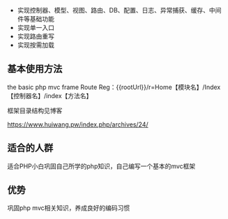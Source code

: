 



* 实现控制器、模型、视图、路由、DB、配置、日志、异常捕获、缓存、中间件等基础功能
* 实现单一入口
* 实现路由重写
* 实现按需加载


## 基本使用方法
the basic php mvc  frame
Route Reg：{{rootUrl}}/r=Home【模块名】/Index【控制器名】/index【方法名】

框架目录结构见博客

https://www.huiwang.pw/index.php/archives/24/

## 适合的人群

适合PHP小白巩固自己所学的php知识，自己编写一个基本的mvc框架

## 优势

巩固php mvc相关知识，养成良好的编码习惯

